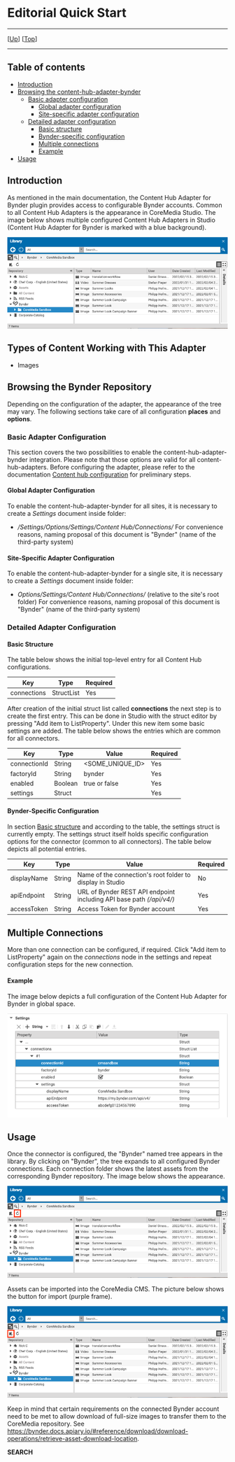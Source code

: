 # Editorial Quick Start

--------------------------------------------------------------------------------

\[[Up](README.md)\] \[[Top](#top)\]

--------------------------------------------------------------------------------

## Table of contents

* [Introduction](#introduction)
* [Browsing the content-hub-adapter-bynder](#browsing-the-content-hub-adapter-bynder)
    * [Basic adapter configuration](#basic-adapter-configuration)
        * [Global adapter configuration](#global-adapter-configuration)
        * [Site-specific adapter configuration](#site-specific-adapter-configuration)
    * [Detailed adapter configuration](#detailed-adapter-configuration)
        * [Basic structure](#basic-structure)
        * [Bynder-specific configuration](#required-configuration)
        * [Multiple connections](#multiple-connections)
        * [Example](#example)     
* [Usage](#usage)    

## Introduction

As mentioned in the main documentation, the Content Hub Adapter for Bynder plugin
provides access to configurable Bynder accounts. Common to all
Content Hub Adapters is the appearance in CoreMedia Studio. The image below shows 
multiple configured Content Hub Adapters in Studio (Content Hub Adapter for Bynder is marked with a blue background).

![Image1: Studio appearance with configured adapters](images/editorial/editorial-documentation_1.png)

## Types of Content Working with This Adapter
- Images
  
## Browsing the Bynder Repository
Depending on the configuration of the adapter, the appearance of the tree may vary. The following sections 
take care of all configuration **places** and **options**.

### Basic Adapter Configuration
This section covers the two possibilities to enable the content-hub-adapter-bynder integration. Please note that those
options are valid for all content-hub-adapters. Before configuring the adapter, please refer to the documentation [Content hub configuration](https://documentation.coremedia.com/cmcc-10/artifacts/2104/webhelp/deployment-en/content/Studio-Contenthub-Configuration.html)
for preliminary steps.

#### Global Adapter Configuration
To enable the content-hub-adapter-bynder for all sites, it is necessary to create a _Settings_ document inside folder:
* _/Settings/Options/Settings/Content Hub/Connections/_
For convenience reasons, naming proposal of this document is "Bynder" (name of the third-party system)

#### Site-Specific Adapter Configuration
To enable the content-hub-adapter-bynder for a single site, it is necessary to create a _Settings_ document inside folder:
* _Options/Settings/Content Hub/Connections/_ (relative to the site's root folder)
For convenience reasons, naming proposal of this document is "Bynder" (name of the third-party system)


### Detailed Adapter Configuration

#### Basic Structure
The table below shows the initial top-level entry for all Content Hub configurations.

| Key         | Type       | Required   |
|-------------|------------|------------|
| connections | StructList | Yes        |

After creation of the initial struct list called **connections** the next step is to create the first entry. This can be done 
in Studio with the struct editor by pressing "Add item to ListProperty". Under this new item some basic settings are added. The table below shows the entries which are common for all connectors. 

| Key           | Type       | Value                 | Required   |
|---------------|------------|------------           |------------|
| connectionId  | String      | <SOME_UNIQUE_ID>     | Yes        |
| factoryId     | String      | bynder    | Yes        |
| enabled       | Boolean     | true or false        | Yes        |
| settings      | Struct     |                      | Yes        |
          

#### Bynder-Specific Configuration
In section [Basic structure](#basic-structure) and according to the table, the settings struct is currently empty.
The settings struct itself holds specific configuration options for the connector (common to all connectors).
The table below depicts all potential entries. 

| Key               | Type       | Value                                                    | Required   | 
|---------------    |------------|------------                                              |------------|
| displayName       | String     | Name of the connection's root folder to display in Studio             | No         |
| apiEndpoint         | String     | URL of Bynder REST API endpoint including API base path _(/api/v4/)_         | Yes         |
| accessToken            | String     | Access Token for Bynder account          | Yes         |

## Multiple Connections

More than one connection can be configured, if required. Click "Add item to ListProperty" again on the _connections_ node in the settings and repeat configuration steps for the new connection.

#### Example
The image below depicts a full configuration of the Content Hub Adapter for Bynder in global space.

![Image2: Full adapter configuration](images/editorial/editorial-documentation_2.png)

## Usage
Once the connector is configured, the "Bynder" named tree appears in the library. By clicking on "Bynder",
the tree expands to all configured Bynder connections. Each connection folder shows the latest assets from the corresponding Bynder repository. The image below shows the appearance.

![Image2: Expanded Studio tree](images/editorial/editorial-documentation_3.png)  

Assets can be imported into the CoreMedia CMS. The picture below shows the 
button for import (purple frame).

![Image2: Expanded Studio tree](images/editorial/editorial-documentation_4.png)  

Keep in mind that certain requirements on the connected Bynder account need to be met to allow download of full-size images to transfer them to the CoreMedia repository. See <https://bynder.docs.apiary.io/#reference/download/download-operations/retrieve-asset-download-location>.

**SEARCH**
